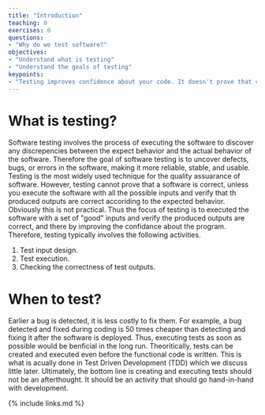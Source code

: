 ```yaml
---
title: "Introduction"
teaching: 0
exercises: 0
questions:
- "Why do we test software?"
objectives:
- "Understand what is testing"
- "Understand the goals of testing"
keypoints:
- "Testing improves confidence about your code. It doesn't prove that code is correct."
---
```

# What is testing?
Software testing involves the process of executing the software to discover any discrepencies between the expect behavior and the actual behavior of the software. Therefore the goal of software testing is to uncover defects, bugs, or errors in the software, making it more reliable, stable, and usable. Testing is the most widely used technique for the quality assuarance of software. However, testing cannot prove that a software is correct, unless you execute the software with all the possible inputs and verify that th produced outputs are correct accoriding to the expected behavior. Obviously this is not practical. Thus the focus of testing is to executed the software with a set of "good" inputs and verify the produced outputs are correct, and there by improving the confidance about the program. Therefore, testing typically involves the following activities.
1. Test input design.
2. Test execution.
3. Checking the correctness of test outputs.

# When to test?
Earlier a bug is detected, it is less costly to fix them. For example, a bug detected and fixed during coding is 50 times cheaper than detecting and fixing it after the software is deployed. Thus, executing tests as soon as possible would be benficial in the long run. Theoritically, tests can be created and executed even before the functional code is written. This is what is acually done in Test Driven Development (TDD) which we discuss little later. Ultimately, the bottom line is creating and executing tests should not be an afterthought. It should be an activity that should go hand-in-hand with development.

{% include links.md %}

